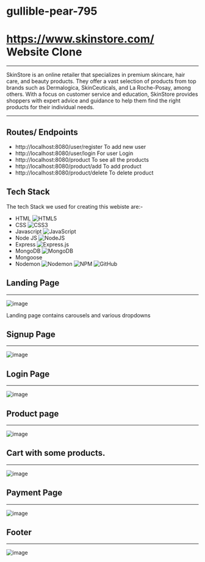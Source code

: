 # gullible-pear-795

# https://www.skinstore.com/ Website Clone
---

SkinStore is an online retailer that specializes in premium skincare, hair care, and beauty products. They offer a vast selection of products from top brands such as Dermalogica, SkinCeuticals, and La Roche-Posay, among others. With a focus on customer service and education, SkinStore provides shoppers with expert advice and guidance to help them find the right products for their individual needs.


----
## Routes/ Endpoints 
+ http://localhost:8080/user/register  To add new user
+ http://localhost:8080/user/login  For user Login
+ http://localhost:8080/product To see all the products
+ http://localhost:8080/product/add To add product
+ http://localhost:8080/product/delete To delete product
## Tech Stack 

The tech Stack we used for creating this webiste are:-
+ HTML
![HTML5](https://img.shields.io/badge/html5-%23E34F26.svg?style=for-the-badge&logo=html5&logoColor=white)
+ CSS
![CSS3](https://img.shields.io/badge/css3-%231572B6.svg?style=for-the-badge&logo=css3&logoColor=white)
+ Javascript
	![JavaScript](https://img.shields.io/badge/javascript-%23323330.svg?style=for-the-badge&logo=javascript&logoColor=%23F7DF1E)
+ Node JS
![NodeJS](https://img.shields.io/badge/node.js-6DA55F?style=for-the-badge&logo=node.js&logoColor=white)
+ Express
	![Express.js](https://img.shields.io/badge/express.js-%23404d59.svg?style=for-the-badge&logo=express&logoColor=%2361DAFB)
+ MongoDB
![MongoDB](https://img.shields.io/badge/MongoDB-%234ea94b.svg?style=for-the-badge&logo=mongodb&logoColor=white)
+ Mongoose
+ Nodemon
![Nodemon](https://img.shields.io/badge/NODEMON-%23323330.svg?style=for-the-badge&logo=nodemon&logoColor=%BBDEAD)
	![NPM](https://img.shields.io/badge/NPM-%23CB3837.svg?style=for-the-badge&logo=npm&logoColor=white)
  ![GitHub](https://img.shields.io/badge/github-%23121011.svg?style=for-the-badge&logo=github&logoColor=white)



## Landing Page
-----

![image](https://user-images.githubusercontent.com/51756111/229365554-1e2ef46d-56c1-4a3e-9cc3-60c7590c0a20.png)

Landing page contains carousels and various dropdowns

## Signup Page
-----

![image](https://user-images.githubusercontent.com/51756111/229365621-607075af-4a88-42a8-97f8-2c8baf3966f1.png)


## Login Page
-----

![image](https://user-images.githubusercontent.com/51756111/229365615-a2e8155f-695b-4f28-a7d6-0be196120ff5.png)

## Product page 
-----  

![image](https://user-images.githubusercontent.com/51756111/229365660-97e44fd9-c0cb-4f18-8816-fa74fbd47999.png)

## Cart with some products.
------

![image](https://user-images.githubusercontent.com/51756111/229365682-313cadfa-8bf9-4282-b075-a1bb5239b413.png)


## Payment Page 
------


![image](https://user-images.githubusercontent.com/51756111/229365708-78d7fea9-3543-404b-9639-3e608b5da775.png)


## Footer
------


![image](https://user-images.githubusercontent.com/51756111/229365731-a8da30de-ad75-4486-a144-ae95eaa1d4bb.png)
